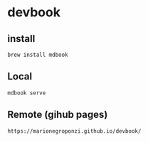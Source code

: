 # devbook

## install

`brew install mdbook`

## Local

`mdbook serve`


## Remote (gihub pages)

`https://marionegroponzi.github.io/devbook/`
